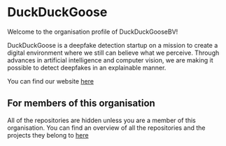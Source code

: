 # DuckDuckGoose
Welcome to the organisation profile of DuckDuckGooseBV!

DuckDuckGoose is a deepfake detection startup on a mission to create a digital environment where we still can believe what we perceive. Through advances in artificial intelligence and computer vision, we are making it possible to detect deepfakes in an explainable manner. 

You can find our website [here](https://www.duckduckgoose.ai/)

## For members of this organisation
All of the repositories are hidden unless you are a member of this organisation.
You can find an overview of all the repositories and the projects they belong to [here](https://github.com/DuckDuckGooseBV/Project-organisation)
